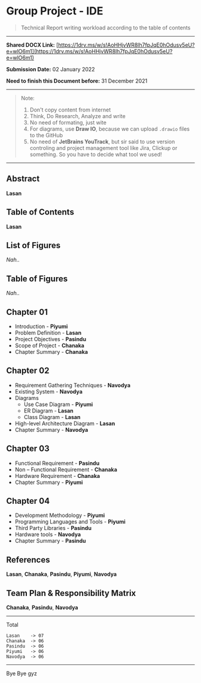 # Group Project - IDE

> Technical Report writing workload according to the table of contents

****

**Shared DOCX Link:** [https://1drv.ms/w/s!AoHHjvWR8lh7fpJqE0hOdusv5eU?e=wlO6m1](https://1drv.ms/w/s!AoHHjvWR8lh7fpJqE0hOdusv5eU?e=wlO6m1)

**Submission Date:** 02 January 2022

**Need to finish this Document before:** 31 December 2021

****

> Note:
>
> 1. Don't copy content from internet
> 2. Think, Do Research, Analyze and write
> 3. No need of formating, just wite
> 4. For diagrams, use **Draw IO**, because we can upload `.drawio` files to the GitHub
> 5. No need of **JetBrains YouTrack**, but sir said to use version controling and project management tool like Jira, Clickup or something. So you have to decide what tool we used!

****

## Abstract

**Lasan**

## Table of Contents

**Lasan**

## List of Figures

*Nah..*

## Table of Figures

*Nah..*

## Chapter 01

* Introduction - **Piyumi**
* Problem Definition - **Lasan**
* Project Objectives - **Pasindu**
* Scope of Project - **Chanaka**
* Chapter Summary - **Chanaka**

## Chapter 02

* Requirement Gathering Techniques - **Navodya**
* Existing System - **Navodya**
* Diagrams
	* Use Case Diagram - **Piyumi**
	* ER Diagram - **Lasan**
	* Class Diagram - **Lasan**
* High-level Architecture Diagram - **Lasan**
* Chapter Summary - **Navodya**

## Chapter 03

* Functional Requirement - **Pasindu**
* Non – Functional Requirement - **Chanaka**
* Hardware Requirement - **Chanaka**
* Chapter Summary - **Piyumi**

## Chapter 04

* Development Methodology - **Piyumi**
* Programming Languages and Tools - **Piyumi**
* Third Party Libraries - **Pasindu**
* Hardware tools - **Navodya**
* Chapter Summary - **Pasindu**

## References

**Lasan**, **Chanaka**, **Pasindu**, **Piyumi**, **Navodya**

## Team Plan & Responsibility Matrix

**Chanaka**, **Pasindu**, **Navodya**

****

Total

```
Lasan    -> 07
Chanaka  -> 06
Pasindu  -> 06
Piyumi   -> 06
Navodya  -> 06
```

****

Bye Bye gyz
